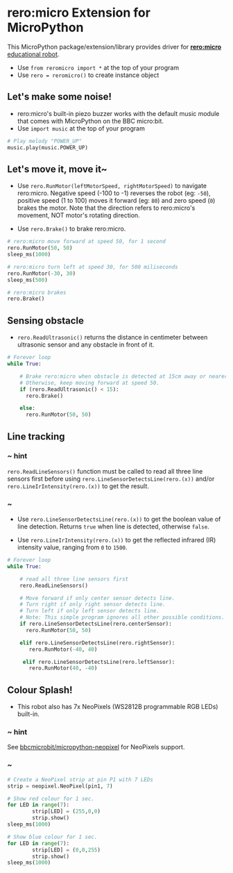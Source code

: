 # rero:micro Extension for MicroPython

This MicroPython package/extension/library provides driver for [**rero:micro** educational robot](https://www.cytron.io/micro:bit/p-reromicro?currency=usd).<br />


* Use ``from reromicro import *`` at the top of your program
* Use ``rero = reromicro()`` to create instance object

## Let's make some noise!

* rero:micro's built-in piezo buzzer works with the default music module that comes with MicroPython on the BBC micro:bit.
* Use ``import music`` at the top of your program

```python
# Play melody "POWER_UP"
music.play(music.POWER_UP)
```

## Let's move it, move it~

* Use ``rero.RunMotor(leftMotorSpeed, rightMotorSpeed)`` to navigate rero:micro. Negative speed (-100 to -1) reverses the robot (eg: ``-50``), positive speed (1 to 100) moves it forward (eg: ``80``) and zero speed (``0``) brakes the motor. Note that the direction refers to rero:micro's movement, NOT motor's rotating direction.

* Use ``rero.Brake()`` to brake rero:micro.

```python
# rero:micro move forward at speed 50, for 1 second
rero.RunMotor(50, 50)
sleep_ms(1000)

# rero:micro turn left at speed 30, for 500 miliseconds
rero.RunMotor(-30, 30)
sleep_ms(500)

# rero:micro brakes
rero.Brake()
```

## Sensing obstacle

* ``rero.ReadUltrasonic()`` returns the distance in centimeter between ultrasonic sensor and any obstacle in front of it.

```python
# Forever loop
while True:

    # Brake rero:micro when obstacle is detected at 15cm away or nearer.
    # Otherwise, keep moving forward at speed 50.
    if (rero.ReadUltrasonic() < 15):
      rero.Brake()

    else:
      rero.RunMotor(50, 50)

```

## Line tracking

### ~ hint
``rero.ReadLineSensors()`` function must be called to read all three line sensors first before using ``rero.LineSensorDetectsLine(rero.(x))`` and/or ``rero.LineIrIntensity(rero.(x))`` to get the result.
### ~

* Use ``rero.LineSensorDetectsLine(rero.(x))`` to get the boolean value of line detection. Returns ``true`` when line is detected, otherwise ``false``.

* Use ``rero.LineIrIntensity(rero.(x))`` to get the reflected infrared (IR) intensity value, ranging from ``0`` to ``1500``.

```python
# Forever loop
while True:

    # read all three line sensors first
    rero.ReadLineSensors()

    # Move forward if only center sensor detects line.
    # Turn right if only right sensor detects line.
    # Turn left if only left sensor detects line.
    # Note: This simple program ignores all other possible conditions.
    if rero.LineSensorDetectsLine(rero.centerSensor):
      rero.RunMotor(50, 50)

    elif rero.LineSensorDetectsLine(rero.rightSensor):
       rero.RunMotor(-40, 40)

     elif rero.LineSensorDetectsLine(rero.leftSensor):
       rero.RunMotor(40, -40)

```

## Colour Splash!

* This robot also has 7x NeoPixels (WS2812B programmable RGB LEDs) built-in.

### ~ hint
See [bbcmicrobit/micropython-neopixel](https://microbit-micropython.readthedocs.io/en/latest/neopixel.html#module-neopixel) for NeoPixels support.
### ~

```python
# Create a NeoPixel strip at pin P1 with 7 LEDs
strip = neopixel.NeoPixel(pin1, 7)

# Show red colour for 1 sec.
for LED in range(7):
        strip[LED] = (255,0,0)
        strip.show()
sleep_ms(1000)

# Show blue colour for 1 sec.
for LED in range(7):
        strip[LED] = (0,0,255)
        strip.show()
sleep_ms(1000)

```
